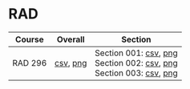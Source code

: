# RAD

| Course | Overall | Section |
| ------ | ------- | ------- |
| RAD 296 | [csv](https://github.com/UCSD-Historical-Enrollment-Data/2025Spring/blob/main/overall/RAD%20296.csv), [png](https://raw.githubusercontent.com/UCSD-Historical-Enrollment-Data/2025Spring/main/plot_overall/RAD%20296.png) | Section 001: [csv](https://github.com/UCSD-Historical-Enrollment-Data/2025Spring/blob/main/section/RAD%20296_001.csv), [png](https://raw.githubusercontent.com/UCSD-Historical-Enrollment-Data/2025Spring/main/plot_section/RAD%20296_001.png)<br>Section 002: [csv](https://github.com/UCSD-Historical-Enrollment-Data/2025Spring/blob/main/section/RAD%20296_002.csv), [png](https://raw.githubusercontent.com/UCSD-Historical-Enrollment-Data/2025Spring/main/plot_section/RAD%20296_002.png)<br>Section 003: [csv](https://github.com/UCSD-Historical-Enrollment-Data/2025Spring/blob/main/section/RAD%20296_003.csv), [png](https://raw.githubusercontent.com/UCSD-Historical-Enrollment-Data/2025Spring/main/plot_section/RAD%20296_003.png) |
